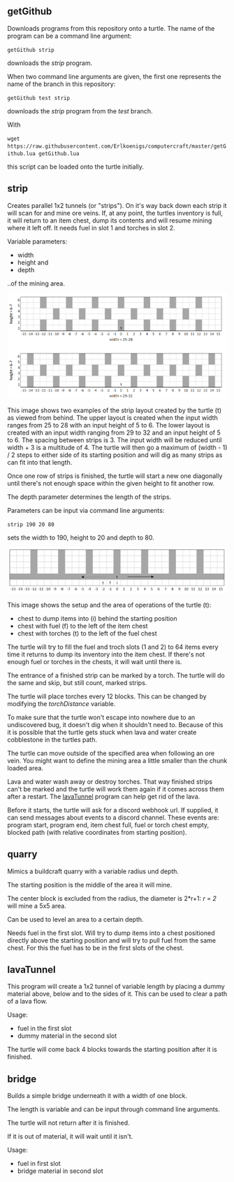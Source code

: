 ## getGithub
Downloads programs from this repository onto a turtle. The name of the program can be a command line argument:

`getGithub strip`

downloads the _strip_ program.

When two command line arguments are given, the first one represents the name of the branch in this repository:

`getGithub test strip`

downloads the _strip_ program from the _test_ branch.

With

`wget https://raw.githubusercontent.com/Erlkoenigs/computercraft/master/getGithub.lua getGithub.lua`

this script can be loaded onto the turtle initially.

## strip
Creates parallel 1x2 tunnels (or "strips"). On it's way back down each strip it will scan for and mine ore veins.
If, at any point, the turtles inventory is full, it will return to an item chest, dump its contents and will resume mining where it left off. It needs fuel in slot 1 and torches in slot 2.

Variable parameters:
* width
* height and
* depth

..of the mining area.

![strip layout from input parameters](images/strip_layout_from_input_parameters.png)

This image shows two examples of the strip layout created by the turtle (t) as viewed from behind. The upper layout is created when the input width ranges from 25 to 28 with an input height of 5 to 6. The lower layout is created with an input width ranging from 29 to 32 and an input height of 5 to 6. The spacing between strips is 3. The input width will be reduced until width + 3 is a multitude of 4. The turtle will then go a maximum of (width - 1) / 2 steps to either side of its starting position and will dig as many strips as can fit into that length.

Once one row of strips is finished, the turtle will start a new one diagonally until there's not enough space within the given height to fit another row.

The depth parameter determines the length of the strips. 

Parameters can be input via command line arguments:

`strip 190 20 80`

sets the width to 190, height to 20 and depth to 80.

![area of operations from above](images/strip_area_of_operations_from_above.png)

This image shows the setup and the area of operations of the turtle (t):
* chest to dump items into (i) behind the starting position
* chest with fuel (f) to the left of the item chest
* chest with torches (t) to the left of the fuel chest

The turtle will try to fill the fuel and troch slots (1 and 2) to 64 items every time it returns to dump its inventory into the item chest.
If there's not enough fuel or torches in the chests, it will wait until there is.

The entrance of a finished strip can be marked by a torch. The turtle will do the same and skip, but still count, marked strips.

The turtle will place torches every 12 blocks. This can be changed by modifying the _torchDistance_ variable.

To make sure that the turtle won't escape into nowhere due to an undiscovered bug, it doesn't dig when it shouldn't need to. Because of this it is possible that the turtle gets stuck when lava and water create cobblestone in the turtles path.

The turtle can move outside of the specified area when following an ore vein. You might want to define the mining area a little smaller than the chunk loaded area.

Lava and water wash away or destroy torches. That way finished strips can't be marked and the turtle will work them again if it comes across them after a restart. The [lavaTunnel](https://github.com/Erlkoenigs/computercraft/blob/master/README.md#lavatunnel) program can help get rid of the lava.

Before it starts, the turtle will ask for a discord webhook url. If supplied, it can send messages about events to a discord channel. These events are: program start, program end, item chest full, fuel or torch chest empty, blocked path (with relative coordinates from starting position).


## quarry
Mimics a buildcraft quarry with a variable radius und depth.

The starting position is the middle of the area it will mine.

The center block is excluded from the radius, the diameter is 2*r+1: _r = 2_ will mine a 5x5 area.

Can be used to level an area to a certain depth.

Needs fuel in the first slot. Will try to dump items into a chest positioned directly above the starting position and will try to pull fuel from the same chest. For this the fuel has to be in the first slots of the chest.

## lavaTunnel
This program will create a 1x2 tunnel of variable length by placing a dummy material above, below and to the sides of it. This can be used to clear a path of a lava flow.

Usage:
* fuel in the first slot
* dummy material in the second slot

The turtle will come back 4 blocks towards the starting position after it is finished.

## bridge
Builds a simple bridge underneath it with a width of one block. 

The length is variable and can be input through command line arguments.

The turtle will not return after it is finished. 

If it is out of material, it will wait until it isn't.

Usage:
* fuel in first slot
* bridge material in second slot
